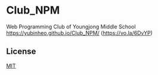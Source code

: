 # Club_NPM
Web Programming Club of Youngjong Middle School   
https://yubinheo.github.io/Club_NPM/ (https://vo.la/6DvYP)   
   
## License
[MIT](https://choosealicense.com/licenses/mit/)
